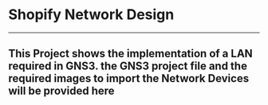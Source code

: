# Shopify Network Design
----------------------------------------
## This Project shows the implementation of a LAN required in GNS3. the GNS3 project file and the required images to import the Network Devices will be provided here  
